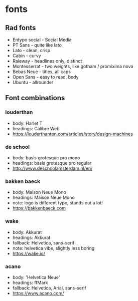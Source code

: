 # fonts
## Rad fonts
- Entypo social - Social Media
- PT Sans - quite like lato
- Lato - clean, crisp
- Cabin - curvy
- Raleway - headlines only, distinct
- Montesserrat - two weights, like gotham / promixima nova
- Bebas Neue - titles, all caps
- Open Sans - easy to read, body
- Ubuntu - allrounder

## Font combinations
### louderthan
- body: Harlet T
- headings: Calibre Web
- https://louderthanten.com/articles/story/design-machines

### de school
- body: basis grotesque pro mono
- headings: basis grotesque pro regular
- http://www.deschoolamsterdam.nl/en/

### bakken baeck
- body: Maison Neue Mono
- headings: Maison Neue Mono
- note: logo is different type, stands out a lot!
- https://bakkenbaeck.com

### wake
- body: Akkurat
- headings: Akkurat
- fallback: Helvetica, sans-serif
- note: helvetica vibe, slightly less boring
- https://wake.io/

### acano
- body: 'Helvetica Neue'
- headings: ffMark
- fallback: Helvetica, Arial, sans-serif
- https://www.acano.com/
